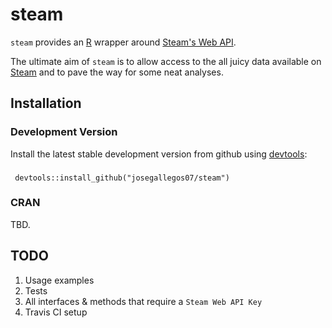 # steam

`steam` provides an [R](http://www.r-project.org/) wrapper around [Steam's Web API](https://developer.valvesoftware.com/wiki/Steam_Web_API).

The ultimate aim of `steam` is to allow access to the all juicy data available on [Steam](http://steampowered.com) and to pave the way for some neat analyses.

## Installation

### Development Version

Install the latest stable development version from github using [devtools](https://github.com/hadley/devtools):

### 
     devtools::install_github("josegallegos07/steam")

### CRAN

TBD.

## TODO

1. Usage examples  
2. Tests  
3. All interfaces & methods that require a `Steam Web API Key`
4. Travis CI setup